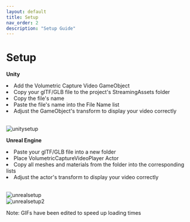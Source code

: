 ```yaml
---
layout: default
title: Setup
nav_order: 2
description: "Setup Guide"
---
```


# Setup

**Unity** <br>
<li>Add the Volumetric Capture Video GameObject</li>
<li>Copy your glTF/GLB file to the project's StreamingAssets folder</li>
<li>Copy the file's name</li>
<li>Paste the file's name into the File Name list</li>
<li>Adjust the GameObject's transform to display your video correctly</li><br>

![unitysetup](https://github.com/user-attachments/assets/070c439c-1583-4df2-8279-ec9e3ecc6aeb)

**Unreal Engine** <br>
<li>Paste your glTF/GLB file into a new folder</li>
<li>Place VolumetricCaptureVideoPlayer Actor</li>
<li>Copy all meshes and materials from the folder into the corresponding lists</li>
<li>Adjust the actor's transform to display your video correctly</li><br>

![unrealsetup](https://github.com/user-attachments/assets/bca768d7-dd3e-4a4f-923f-b9fabc4502ca) <br>
![unrealsetup2](https://github.com/user-attachments/assets/db387d95-750e-46fb-ac71-d1e26c683bf4)


Note: GIFs have been edited to speed up loading times
